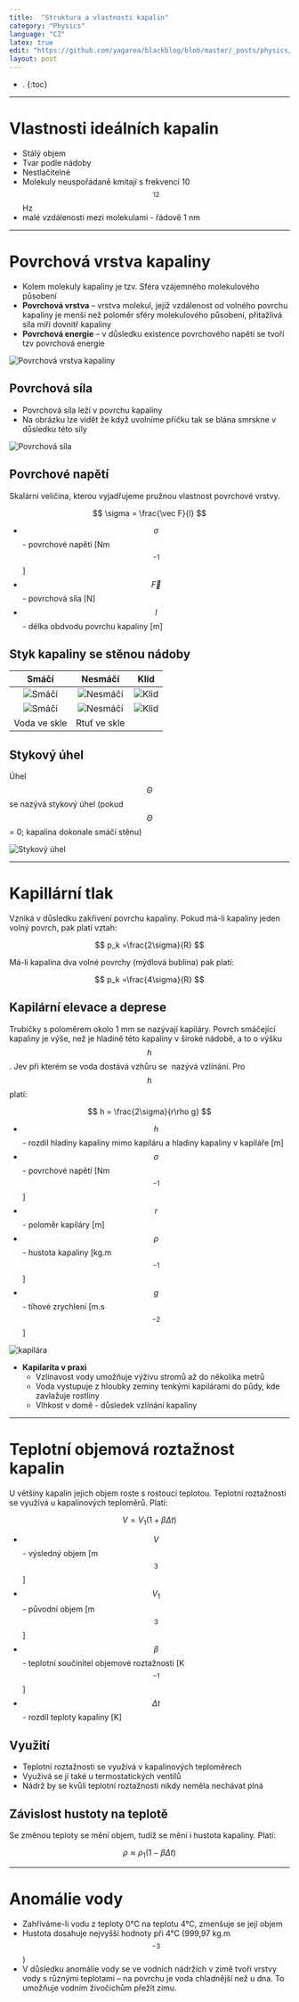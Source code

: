 ```yaml
---
title:  "Struktura a vlastnosti kapalin"
category: "Physics"
language: "CZ"
latex: true
edit: "https://github.com/yagarea/blackblog/blob/master/_posts/physics/2020-05-26-struktura-a-vlastnosti-kapalin.md?plain=1"
layout: post
---
```


- .
{:toc}
---

# Vlastnosti ideálních kapalin
- Stálý objem
- Tvar podle nádoby
- Nestlačitelné
- Molekuly neuspořádaně kmitají s frekvencí 10$$^{12}$$ Hz
- malé vzdálenosti mezi molekulami - řádově 1 nm

---

# Povrchová vrstva kapaliny
- Kolem molekuly kapaliny je tzv. Sféra vzájemného molekulového působení
- **Povrchová vrstva** – vrstva molekul, jejíž vzdálenost od volného povrchu kapaliny je menší než poloměr sféry molekulového působení, přitažlivá síla míří dovnitř kapaliny
- **Povrchová energie** – v důsledku existence povrchového napětí se tvoří tzv povrchová energie

![Povrchová vrstva kapaliny](/assets/img/physics/vlastnosti-kapalin/povrchova-vrstva.png)

## Povrchová síla
- Povrchová síla leží v povrchu kapaliny
- Na obrázku lze vidět že když uvolníme příčku tak se blána smrskne v důsledku této síly

![Povrchová síla](/assets/img/physics/vlastnosti-kapalin/povrchova-sila.png)

## Povrchové napětí
Skalární veličina, kterou vyjadřujeme pružnou vlastnost povrchové vrstvy.

$$ \sigma = \frac{\vec F}{l} $$

- $$\sigma$$ - povrchové napětí [Nm$$^{-1}$$]
- $$\vec F$$ - povrchová síla [N]
- $$l$$ - délka obdvodu povrchu kapaliny [m]

## Styk kapaliny se stěnou nádoby

| Smáčí | Nesmáčí | Klid |
|:-----:|:-------:|:----:|
| ![Smáčí](/assets/img/physics/vlastnosti-kapalin/smaci.png) | ![Nesmáčí](/assets/img/physics/vlastnosti-kapalin/nesmaci.png) | ![Klid](/assets/img/physics/vlastnosti-kapalin/nereaguje.png) |
| ![Smáčí](/assets/img/physics/vlastnosti-kapalin/kapka-smaci.png) | ![Nesmáčí](/assets/img/physics/vlastnosti-kapalin/kapka-nesmaci.png) | ![Klid](/assets/img/physics/vlastnosti-kapalin/kapka-nic.png)|  
| Voda ve skle | Rtuť ve skle | |

## Stykový úhel
Úhel $$\Theta$$ se nazývá stykový úhel (pokud $$\Theta$$ = 0; kapalina dokonale smáčí stěnu)

![Stykový úhel](/assets/img/physics/vlastnosti-kapalin/stykovy-uhel.png)

---

# Kapillární tlak
Vzniká v důsledku zakřivení povrchu kapaliny. Pokud má-li kapaliny jeden volný povrch, pak platí vztah:

$$ p_k =\frac{2\sigma}{R} $$

Má-li kapalina dva volné povrchy (mýdlová bublina) pak platí:

$$ p_k =\frac{4\sigma}{R} $$

## Kapilární elevace a deprese
Trubičky s poloměrem okolo 1 mm se nazývají kapiláry. Povrch smáčející kapaliny je výše, než je hladině této kapaliny v široké nádobě, a to o výšku $$h$$. Jev při kterém se voda dostává vzhůru se 
nazývá vzlínání. Pro $$h$$ platí:

$$ h = \frac{2\sigma}{r\rho g} $$

- $$h$$ - rozdíl hladiny kapaliny mimo kapiláru a hladiny kapaliny v kapiláře [m]
- $$\sigma$$ - povrchové napětí [Nm$$^{-1}$$]
- $$r$$ - poloměr kapiláry [m]
- $$\rho$$ - hustota kapaliny [kg.m$$^{-1}$$]
- $$g$$ - tíhové zrychlení [m.s$$^{-2}$$]

![kapilára](/assets/img/physics/vlastnosti-kapalin/kapilara.png)

- **Kapilarita v praxi**
	- Vzlínavost vody umožňuje výživu stromů až do několika metrů
	- Voda vystupuje z hloubky zeminy tenkými kapilárami do půdy, kde zavlažuje rostliny
	- Vlhkost v domě - důsledek vzlínání kapaliny

---

# Teplotní objemová roztažnost kapalin
U většiny kapalin jejich objem roste s rostoucí teplotou. Teplotní roztažnosti se využívá u kapalinových teploměrů. Platí:

$$ V = V_1 (1 + \beta \Delta t ) $$

- $$V$$ - výsledný objem [m$$^3$$]
- $$V_1$$ - původní objem [m$$^3$$]
- $$\beta$$ - teplotní součinitel objemové roztažnosti [K$$^{-1}$$]
- $$\Delta t$$ - rozdíl teploty kapaliny [K]

## Využití
- Teplotní roztažnosti se využívá v kapalinových teploměrech
- Využívá se jí také u termostatických ventilů
- Nádrž by se kvůli teplotní roztažnosti nikdy neměla nechávat plná

## Závislost hustoty na teplotě
Se změnou teploty se mění objem, tudíž se mění i hustota kapaliny. Platí:

$$ \rho \approx \rho_1(1-\beta \Delta t) $$

---

# Anomálie vody
- Zahříváme-li vodu z teploty 0°C na teplotu 4°C, zmenšuje se její objem
- Hustota dosahuje nejvyšší hodnoty při 4°C (999,97 kg.m$$^{-3}$$)
- V důsledku anomálie vody se ve vodních nádržích v zimě tvoří vrstvy vody s různými teplotami – na povrchu je voda chladnější než u dna. To umožňuje vodním živočichům přežít zimu.
